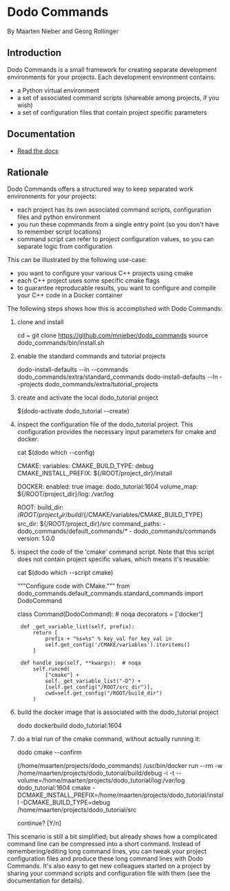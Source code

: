 # Dodo Commands

By Maarten Nieber and Georg Rollinger

## Introduction

Dodo Commands is a small framework for creating separate development environments for your projects. Each development environment contains:

- a Python virtual environment
- a set of associated command scripts (shareable among projects, if you wish)
- a set of configuration files that contain project specific parameters

## Documentation

- [Read the docs](https://readthedocs.org/projects/dodo-commands/)

## Rationale

Dodo Commands offers a structured way to keep separated work environments for your projects:

- each project has its own associated command scripts, configuration files and python environment
- you run these copmmands from a single entry point (so you don't have to remember script locations)
- command script can refer to project configuration values, so you can separate logic from configuration

This can be illustrated by the following use-case:

- you want to configure your various C++ projects using cmake
- each C++ project uses some specific cmake flags
- to guarantee reproducable results, you want to configure and compile your C++ code in a Docker container

The following steps shows how this is accomplished with Dodo Commands:

1. clone and install

    cd ~
    git clone https://github.com/mnieber/dodo_commands
    source dodo_commands/bin/install.sh

2. enable the standard commands and tutorial projects

    dodo-install-defaults --ln --commands dodo_commands/extra/standard_commands
    dodo-install-defaults --ln --projects dodo_commands/extra/tutorial_projects

3. create and activate the local dodo_tutorial project

    $(dodo-activate dodo_tutorial --create)

4. inspect the configuration file of the dodo_tutorial project. This configuration provides the
   necessary input parameters for cmake and docker:

    cat $(dodo which --config)

    CMAKE:
        variables:
            CMAKE_BUILD_TYPE: debug
            CMAKE_INSTALL_PREFIX: ${/ROOT/project_dir}/install

    DOCKER:
        enabled: true
        image: dodo_tutorial:1604
        volume_map:
            ${/ROOT/project_dir}/log: /var/log

    ROOT:
        build_dir: ${/ROOT/project_dir}/build/${/CMAKE/variables/CMAKE_BUILD_TYPE}
        src_dir: ${/ROOT/project_dir}/src
        command_paths:
        - dodo_commands/default_commands/*
        - dodo_commands/commands
        version: 1.0.0

5. inspect the code of the 'cmake' command script. Note that this script does not contain project specific
values, which means it's reusable:

    cat $(dodo which --script cmake)

    """Configure code with CMake."""
    from dodo_commands.default_commands.standard_commands import DodoCommand

    class Command(DodoCommand):  # noqa
        decorators = ['docker']

        def _get_variable_list(self, prefix):
            return [
                prefix + "%s=%s" % key_val for key_val in
                self.get_config('/CMAKE/variables').iteritems()
            ]

        def handle_imp(self, **kwargs):  # noqa
            self.runcmd(
                ["cmake"] +
                self._get_variable_list("-D") +
                [self.get_config("/ROOT/src_dir")],
                cwd=self.get_config("/ROOT/build_dir")
            )

6. build the docker image that is associated with the dodo_tutorial project

    dodo dockerbuild dodo_tutorial:1604

7. do a trial run of the cmake command, without actually running it:

    dodo cmake --confirm

    (/home/maarten/projects/dodo_commands) /usr/bin/docker run --rm -w /home/maarten/projects/dodo_tutorial/build/debug -i -t --volume=/home/maarten/projects/dodo_tutorial/log:/var/log dodo_tutorial:1604 cmake -DCMAKE_INSTALL_PREFIX=/home/maarten/projects/dodo_tutorial/install -DCMAKE_BUILD_TYPE=debug /home/maarten/projects/dodo_tutorial/src

    continue? [Y/n]

This scenario is still a bit simplified; but already shows how a complicated command line can be compressed into a short command. Instead of remembering/editing long command lines, you can tweak your project configuration files and  produce these long command lines with Dodo Commands. It's also easy to get new colleagues started on a project by sharing your command scripts and configuration file with them (see the documentation for details).
